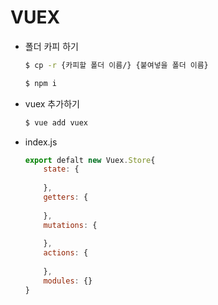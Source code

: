 # VUEX

- 폴더 카피 하기

  ```bash
  $ cp -r {카피할 폴더 이름/} {붙여넣을 폴더 이름}
  ```

  ```bash
  $ npm i
  ```

  

- vuex 추가하기

  ```bash
  $ vue add vuex
  ```



- index.js

  ```js
  export defalt new Vuex.Store{
      state: {
          
      },
      getters: {
          
      },
      mutations: {
          
      },
      actions: {
          
      },
      modules: {}
  }
  ```

  

